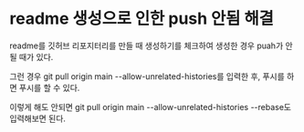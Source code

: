 # readme 생성으로 인한 push 안됨 해결

readme를 깃허브 리포지터리를 만들 때 생성하기를 체크하여 생성한 경우 puah가 안될 때가 있다.

그런 경우 git pull origin main --allow-unrelated-histories를 입력한 후, 푸시를 하면 푸시를 할 수 있다.

이렇게 해도 안되면 git pull origin main --allow-unrelated-histories --rebase도 입력해보면 된다.